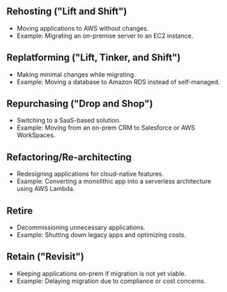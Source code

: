 ## Rehosting ("Lift and Shift")

- Moving applications to AWS without changes.
- Example: Migrating an on-premise server to an EC2 instance.

## Replatforming ("Lift, Tinker, and Shift")

- Making minimal changes while migrating.
- Example: Moving a database to Amazon RDS instead of self-managed.

## Repurchasing ("Drop and Shop")

- Switching to a SaaS-based solution.
- Example: Moving from an on-prem CRM to Salesforce or AWS WorkSpaces.

## Refactoring/Re-architecting

- Redesigning applications for cloud-native features.
- Example: Converting a monolithic app into a serverless architecture using AWS Lambda.

## Retire

- Decommissioning unnecessary applications.
- Example: Shutting down legacy apps and optimizing costs.

## Retain ("Revisit")

- Keeping applications on-prem if migration is not yet viable.
- Example: Delaying migration due to compliance or cost concerns.